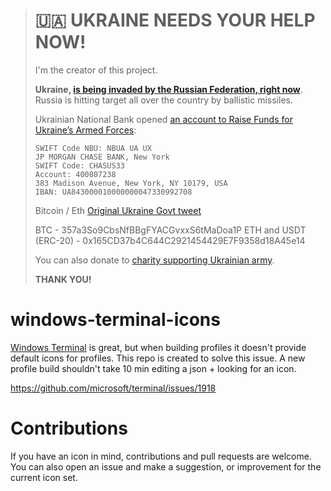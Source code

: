 > # 🇺🇦 UKRAINE NEEDS YOUR HELP NOW!
>
> I'm the creator of this project.
>
> **Ukraine, [is being invaded by the Russian Federation, right now](https://www.bbc.com/news/world-europe-60504334)**.
> Russia is hitting target all over the country by ballistic missiles.
>
> Ukrainian National Bank opened [an account to Raise Funds for Ukraine’s Armed Forces](https://bank.gov.ua/en/news/all/natsionalniy-bank-vidkriv-spetsrahunok-dlya-zboru-koshtiv-na-potrebi-armiyi):
>
> ```
> SWIFT Code NBU: NBUA UA UX
> JP MORGAN CHASE BANK, New York
> SWIFT Code: CHASUS33
> Account: 400807238
> 383 Madison Avenue, New York, NY 10179, USA
> IBAN: UA843000010000000047330992708
> ```
>
> Bitcoin / Eth [Original Ukraine Govt tweet](https://twitter.com/Ukraine/status/1497594592438497282)
>
> BTC - 357a3So9CbsNfBBgFYACGvxxS6tMaDoa1P
> ETH and USDT (ERC-20) - 0x165CD37b4C644C2921454429E7F9358d18A45e14
>
> You can also donate to [charity supporting Ukrainian army](https://savelife.in.ua/en/donate/).
>
> **THANK YOU!**

# windows-terminal-icons

[Windows Terminal](https://github.com/microsoft/terminal) is great, but when building profiles it doesn't provide default icons for profiles. This repo is created to solve this issue. A new profile build shouldn't take 10 min editing a json + looking for an icon.

https://github.com/microsoft/terminal/issues/1918

# Contributions

If you have an icon in mind, contributions and pull requests are welcome. You can also open an issue and make a suggestion, or improvement for the current icon set.
